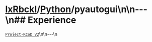 # [lxRbckl](https://github.com/lxRbckl/lxRbckl/tree/main)/[Python](https://github.com/lxRbckl/lxRbckl/tree/main/Python)/pyautogui\n\n---\n## Experience
[`Project-RCoD V2`](https://github.com/lxRbckl/Project-RCoD/blob/V2/README.md)\n\n---\n
